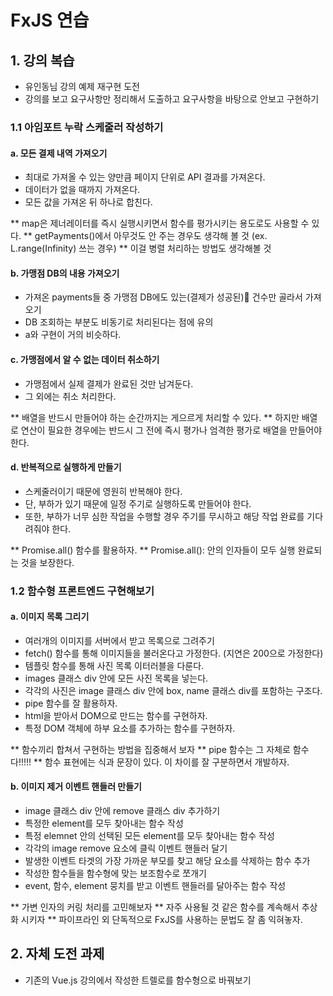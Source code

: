 # FxJS 연습
## 1. 강의 복습
- 유인동님 강의 예제 재구현 도전
- 강의를 보고 요구사항만 정리해서 도출하고 요구사항을 바탕으로 안보고 구현하기

### 1.1 아임포트 누락 스케줄러 작성하기
#### a. 모든 결제 내역 가져오기
- 최대로 가져올 수 있는 양만큼 페이지 단위로 API 결과를 가져온다.
- 데이터가 없을 때까지 가져온다.
- 모든 값을 가져온 뒤 하나로 합친다.

** map은 제너레이터를 즉시 실행시키면서 함수를 평가시키는 용도로도 사용할 수 있다.
** getPayments()에서 아무것도 안 주는 경우도 생각해 볼 것 (ex. L.range(Infinity) 쓰는 경우)
** 이걸 병렬 처리하는 방법도 생각해볼 것

#### b. 가맹점 DB의 내용 가져오기
- 가져온 payments들 중 가맹점 DB에도 있는(결제가 성공된) 건수만 골라서 가져오기
- DB 조회하는 부분도 비동기로 처리된다는 점에 유의
- a와 구현이 거의 비슷하다.

#### c. 가맹점에서 알 수 없는 데이터 취소하기
- 가맹점에서 실제 결제가 완료된 것만 남겨둔다.
- 그 외에는 취소 처리한다.

** 배열을 반드시 만들어야 하는 순간까지는 게으르게 처리할 수 있다.
** 하지만 배열로 연산이 필요한 경우에는 반드시 그 전에 즉시 평가나 엄격한 평가로 배열을 만들어야 한다.

#### d. 반복적으로 실행하게 만들기
- 스케줄러이기 때문에 영원히 반복해야 한다.
- 단, 부하가 있기 때문에 일정 주기로 실행하도록 만들어야 한다.
- 또한, 부하가 너무 심한 작업을 수행할 경우 주기를 무시하고 해당 작업 완료를 기다려줘야 한다.

** Promise.all() 함수를 활용하자.
** Promise.all(): 안의 인자들이 모두 실행 완료되는 것을 보장한다.

### 1.2 함수형 프론트엔드 구현해보기
#### a. 이미지 목록 그리기
- 여러개의 이미지를 서버에서 받고 목록으로 그려주기
- fetch() 함수를 통해 이미지들을 불러온다고 가정한다. (지연은 200으로 가정한다)
- 템플릿 함수를 통해 사진 목록 이터러블을 다룬다.
- images 클래스 div 안에 모든 사진 목록을 넣는다.
- 각각의 사진은 image 클래스 div 안에 box, name 클래스 div를 포함하는 구조다.
- pipe 함수를 잘 활용하자.
- html을 받아서 DOM으로 만드는 함수를 구현하자.
- 특정 DOM 객체에 하부 요소를 추가하는 함수를 구현하자.

** 함수끼리 합쳐서 구현하는 방법을 집중해서 보자
** pipe 함수는 그 자체로 함수다!!!!!
** 함수 표현에는 식과 문장이 있다. 이 차이를 잘 구분하면서 개발하자.

#### b. 이미지 제거 이벤트 핸들러 만들기
- image 클래스 div 안에 remove 클래스 div 추가하기
- 특정한 element를 모두 찾아내는 함수 작성
- 특정 elemnet 안의 선택된 모든 element를 모두 찾아내는 함수 작성
- 각각의 image remove 요소에 클릭 이벤트 핸들러 달기
- 발생한 이벤트 타겟의 가장 가까운 부모를 찾고 해당 요소를 삭제하는 함수 추가
- 작성한 함수들을 함수형에 맞는 보조함수로 쪼개기
- event, 함수, element 뭉치를 받고 이벤트 핸들러를 달아주는 함수 작성

** 가변 인자의 커링 처리를 고민해보자
** 자주 사용될 것 같은 함수를 계속해서 추상화 시키자
** 파이프라인 외 단독적으로 FxJS를 사용하는 문법도 잘 좀 익혀놓자.

## 2. 자체 도전 과제
- 기존의 Vue.js 강의에서 작성한 트렐로를 함수형으로 바꿔보기
